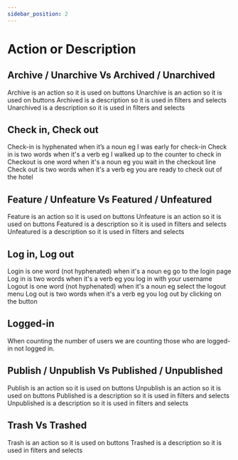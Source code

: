 ```yaml
---
sidebar_position: 2
---
```


# Action or Description
## Archive / Unarchive Vs Archived / Unarchived
Archive is an action so it is used on buttons
Unarchive is an action so it is used on buttons
Archived is a description so it is used in filters and selects
Unarchived is a description so it is used in filters and selects

## Check in, Check out
Check-in is hyphenated when it’s a noun eg  I was early for check-in
Check in is two words when it's a verb eg I walked up to the counter to check in
Checkout is one word when it's a noun eg you wait in the checkout line
Check out is two words when it's a verb eg you are ready to check out of the hotel

## Feature / Unfeature Vs Featured / Unfeatured
Feature is an action so it is used on buttons
Unfeature is an action so it is used on buttons
Featured is a description so it is used in filters and selects
Unfeatured is a description so it is used in filters and selects

## Log in, Log out
Login is one word (not hyphenated) when it's a noun eg go to the login page
Log in is two words when it's a verb eg you log in with your username
Logout is one word (not hyphenated) when it's a noun eg select the logout menu
Log out is two words when it's a verb eg you log out by clicking on the button

## Logged-in
When counting the number of users we are counting those who are logged-in not logged in.

## Publish / Unpublish Vs Published / Unpublished
Publish is an action so it is used on buttons
Unpublish is an action so it is used on buttons
Published is a description so it is used in filters and selects
Unpublished is a description so it is used in filters and selects

## Trash Vs Trashed
Trash is an action so it is used on buttons
Trashed is a description so it is used in filters and selects
